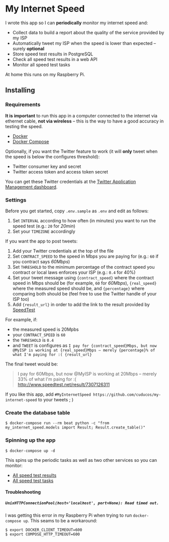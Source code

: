 # My Internet Speed

I wrote this app so I can **periodically** monitor my internet speed and:

* Collect data to build a report about the quality of the service provided by my ISP
* Automatically tweet my ISP when the speed is lower than expected – surely **optional**
* Store speed test results in PostgreSQL
* Check all speed test results in a web API
* Monitor all speed test tasks

At home this runs on my Raspberry Pi.

## Installing

### Requirements

**It is important** to run this app in a computer connected to the internet via ethernet cable, **not via wireless** – this is the way to have a good accuracy in testing the speed.

* [Docker](https://docs.docker.com/install/)
* [Docker Compose](https://docs.docker.com/compose/install/)

Optionally, if you want the Twitter feature to work (it will **only** tweet when the speed is below the configures threshold):

* Twitter consumer key and secret
* Twitter access token and access token secret

You can get these Twitter credentials at the [Twitter Application Management dashboard](https://apps.twitter.com/).

### Settings

Before you get started, copy `.env.sample` as `.env` and edit as follows:

1. Set `INTERVAL` according to how often (in minutes) you want to run the speed test (e.g.: `20` for _20min_)
1. Set your `TIMEZONE` accordingly

If you want the app to post tweets:

1. Add your Twitter credentials at the top of the file
1. Set `CONTRACT_SPEED` to the speed in Mbps you are paying for (e.g.: `60` if you contract says _60Mbps_)
1. Set `THRESHOLD` to the minimum percentage of the contract speed you contract or local laws enforces your ISP (e.g.: `0.4` for 40%)
1. Set your tweet message using `{contract_speed}` where the contract speed in Mbps should be (for example, `60` for _60Mbps_), `{real_speed}` where the measured speed should be, and `{percentage}` where comparing both should be (feel free to use the Twitter handle of your ISP too)
1. Add `{result_url}` in order to add the link to the result provided by [SpeedTest](https://speedtest.net)

For example, if:

* the measured speed is 20Mpbs
* your `CONTRACT_SPEED` is `60`
* the `THRESHOLD` is `0.4`
* and `TWEET` is configures as  `I pay for {contract_speed}Mbps, but now @MyISP is working at {real_speed}Mbps – merely {percentage}% of what I'm paying for :( {result_url}`

The final tweet would be:

> I pay for 60Mbps, but now @MyISP is working at 20Mbps – merely 33% of what I'm paing for :( http://www.speedtest.net/result/7307126311

If you like this app, add `#MyInternetSpeed https://github.com/cuducos/my-internet-speed` to your tweets ; )

### Create the database table

```console
$ docker-compose run --rm beat python -c "from my_internet_speed.models import Result; Result.create_table()"
```

### Spinning up the app

```console
$ docker-compose up -d
```

This spins up the periodic tasks as well as two other services so you can monitor:

* [All speed test results](https://localhost:3000)
* [All speed test tasks](https://localhost:5555)

#### Troubleshooting

##### `UnixHTTPConnectionPool(host='localhost', port=None): Read timed out.`

I was getting this error in my Raspberry Pi when trying to run `docker-compose up`. This seams to be a workaround:

```console
$ export DOCKER_CLIENT_TIMEOUT=600
$ export COMPOSE_HTTP_TIMEOUT=600
```
